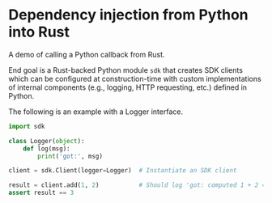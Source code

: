 # Dependency injection from Python into Rust

A demo of calling a Python callback from Rust.

End goal is a Rust-backed Python module `sdk` that creates SDK clients which
can be configured at construction-time with custom implementations of internal components
(e.g., logging, HTTP requesting, etc.) defined in Python.

The following is an example with a Logger interface.

```py
import sdk

class Logger(object):
    def log(msg):
        print('got:', msg)

client = sdk.Client(logger=Logger)  # Instantiate an SDK client

result = client.add(1, 2)           # Should log 'got: computed 1 + 2 = 3'
assert result == 3
```